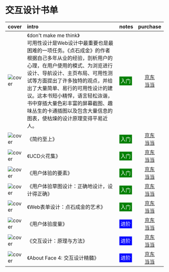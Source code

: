 # 交互设计书单

|cover|intro|notes|purchase|
|:--|:--|:--|:--:|
|![cover](https://static.jovi.cc/s1723386.jpg)| 《don't make me think》  <br>可用性设计是Web设计中最重要也是最困难的一项任务。《点石成金》的作者根据自己多年从业的经验，剖析用户的心理，在用户使用的模式、为浏览进行设计、导航设计、主页布局、可用性测试等方面提出了许多独特的观点，并给出了大量简单、易行的可用性设计的建议。这本书短小精悍，语言轻松诙谐，书中穿插大量色彩丰富的屏幕截图、趣味丛生的卡通插图以及包含大量信息的图表，使枯燥的设计原理变得平易近人。 | <span style="background:green;color:white;padding:4px;">入门</span> |[京东](https://search.jd.com/Search?keyword=“don't%20make%20me%20think”&enc=utf-8)<br />[当当](http://search.dangdang.com/?key=don't%20make%20me%20think) |
|![cover](https://static.jovi.cc/s4592217.jpg)| 《简约至上》 | <span style="background:green;color:white;padding:4px;">入门</span> |[京东](https://search.jd.com/Search?keyword=《简约至上》&enc=utf-8)<br />[当当](http://search.dangdang.com/?key=《简约至上》) |
|![cover](https://static.jovi.cc/s3726853.jpg)| 《UCD火花集》  | <span style="background:green;color:white;padding:4px;">入门</span> |[京东](https://search.jd.com/Search?keyword=UCD火花集&enc=utf-8)<br />[当当](http://search.dangdang.com/?key=UCD火花集) |
|![cover](https://static.jovi.cc/s2923557.jpg)| 《用户体验的要素》 | <span style="background:green;color:white;padding:4px;">入门</span> |[京东](https://search.jd.com/Search?keyword=用户体验的要素&enc=utf-8)<br />[当当](http://search.dangdang.com/?key=用户体验的要素) |
|![cover](https://static.jovi.cc/s27979206.jpg)| 《用户体验草图设计：正确地设计，设计得正确》 | <span style="background:green;color:white;padding:4px;">入门</span> |[京东](https://search.jd.com/Search?keyword=用户体验草图设计&enc=utf-8)<br />[当当](http://search.dangdang.com/?key=用户体验草图设计) |
|![cover](https://static.jovi.cc/s11230326.jpg)| 《Web表单设计：点石成金的艺术》 | <span style="background:green;color:white;padding:4px;">入门</span> |[京东](https://search.jd.com/Search?keyword=Web表单设计：点石成金的艺术&enc=utf-8)<br />[当当](http://search.dangdang.com/?key=Web表单设计：点石成金的艺术) |
|![cover](https://static.jovi.cc/s4622614.jpg)| 《用户体验度量》 | <span style="background:blue;color:white;padding:4px;">进阶</span> |[京东](https://search.jd.com/Search?keyword=用户体验度量&enc=utf-8)<br />[当当](http://search.dangdang.com/?key=用户体验度量) |
|![cover](https://static.jovi.cc/s29356498.jpg)| 《交互设计：原理与方法》  | <span style="background:blue;color:white;padding:4px;">进阶</span> |[京东](https://search.jd.com/Search?keyword=交互设计：原理与方法&enc=utf-8)<br />[当当](http://search.dangdang.com/?key=交互设计：原理与方法) |
|![cover](https://static.jovi.cc/s29011584.jpg)| 《About Face 4: 交互设计精髓》 | <span style="background:blue;color:white;padding:4px;">进阶</span> |[京东](https://search.jd.com/Search?keyword=About%20Face%204&enc=utf-8)<br />[当当](http://search.dangdang.com/?key=About%20Face%204) |

